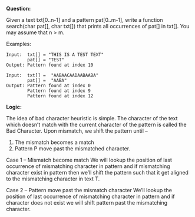 **Question:**

Given a text txt[0..n-1] and a pattern pat[0..m-1], write a function search(char pat[], char txt[]) that prints all occurrences of pat[] in txt[]. You may assume that n > m.

Examples:

```
Input:  txt[] = "THIS IS A TEST TEXT"
        pat[] = "TEST"
Output: Pattern found at index 10

Input:  txt[] =  "AABAACAADAABAABA"
        pat[] =  "AABA"
Output: Pattern found at index 0
        Pattern found at index 9
        Pattern found at index 12
```

**Logic:**

The idea of bad character heuristic is simple. The character of the text which doesn’t match with the current character of the pattern is called the Bad Character. Upon mismatch, we shift the pattern until –
1) The mismatch becomes a match
2) Pattern P move past the mismatched character.

Case 1 – Mismatch become match
We will lookup the position of last occurrence of mismatching character in pattern and if mismatching character exist in pattern then we’ll shift the pattern such that it get aligned to the mismatching character in text T.

Case 2 – Pattern move past the mismatch character
We’ll lookup the position of last occurrence of mismatching character in pattern and if character does not exist we will shift pattern past the mismatching character.


